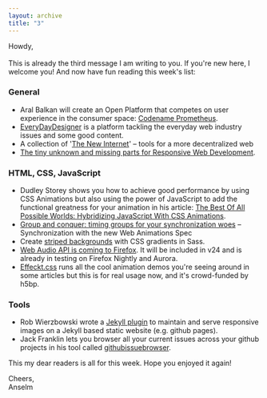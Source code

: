 ```yaml
---
layout: archive
title: "3"
---
```


<p>Howdy,<br><br>
This is already the third message I am writing to you. If you're new here, I welcome you! And now have fun reading this week's list:</p>

<h3>General</h3>
<ul>
	<li>Aral Balkan will create an Open Platform that competes on user experience in the consumer space: <a href="http://aralbalkan.com/notes/codename-prometheus/">Codename Prometheus</a>.</li>
	<li><a href="http://everydaydesigner.net/">EveryDayDesigner</a>&nbsp;is a platform tackling the everyday web industry issues and some good content.</li>
	<li>A collection of '<a href="https://github.com/rossjones/alternative-internet">The New Internet</a>' – tools for a more decentralized web</li>
	<li><a href="http://www.netmagazine.com/features/responsive-design-we-are-not-there-yet">The tiny unknown and missing parts for Responsive Web Development</a>.</li>
</ul>

<h3>HTML, CSS, JavaScript</h3>
<ul>
	<li>Dudley Storey shows you how to achieve good performance by using CSS Animations but also using the power of JavaScript to add the functional greatness for your animation in his article: <a href="http://demosthenes.info/blog/709/The-Best-Of-All-Possible-Worlds-Hybridizing-JavaScript-With-CSS-Animations">The Best Of All Possible Worlds: Hybridizing JavaScript With CSS Animations</a>.</li>
	<li><a href="http://brian.sol1.net/svg/2013/07/09/group-and-conquer-timing-groups-for-your-synchronization-woes/">Group and conquer: timing groups for your synchronization woes</a>&nbsp;– Synchronization with the new Web Animations Spec<br></li>
	<li>Create <a href="http://css-tricks.com/striped-background-gradients/">striped backgrounds</a> with CSS gradients in Sass.</li>
	<li><a href="https://hacks.mozilla.org/2013/07/web-audio-api-comes-to-firefox/">Web Audio API is coming to Firefox</a>. It will be included in v24 and is already in testing on Firefox Nightly and Aurora.</li>
	<li><a href="https://h5bp.github.io/Effeckt.css/">Effeckt.css</a>&nbsp;runs all the cool animation demos you're seeing around in some articles but this is for real usage now, and it's crowd-funded by h5bp.</li>
</ul>

<h3>Tools</h3>
<ul>
	<li>Rob Wierzbowski wrote a <a href="https://github.com/robwierzbowski/jekyll-picture-tag">Jekyll plugin</a> to maintain and serve responsive images on a Jekyll based static website (e.g. github pages).<br></li>
	<li>Jack Franklin lets you browser all your current issues across your github projects in his tool called&nbsp;<a href="https://github.com/jackfranklin/githubissuebrowser">githubissuebrowser</a>.</li>
</ul>

<p>This my dear readers is all for this week. Hope you enjoyed it again!</p>

<p>Cheers,<br>
	Anselm</p>
